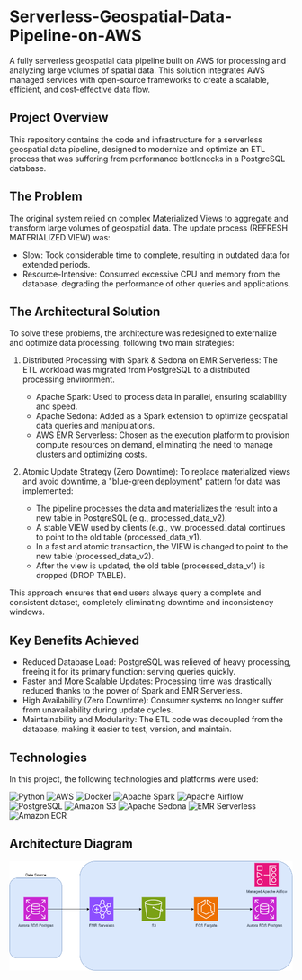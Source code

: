 # Serverless-Geospatial-Data-Pipeline-on-AWS
A fully serverless geospatial data pipeline built on AWS for processing and analyzing large volumes of spatial data. This solution integrates AWS managed services with open-source frameworks to create a scalable, efficient, and cost-effective data flow.

## Project Overview
This repository contains the code and infrastructure for a serverless geospatial data pipeline, designed to modernize and optimize an ETL process that was suffering from performance bottlenecks in a PostgreSQL database.

## The Problem
The original system relied on complex Materialized Views to aggregate and transform large volumes of geospatial data. The update process (REFRESH MATERIALIZED VIEW) was:
  - Slow: Took considerable time to complete, resulting in outdated data for extended periods.
  - Resource-Intensive: Consumed excessive CPU and memory from the database, degrading the performance of other queries and applications.

## The Architectural Solution
To solve these problems, the architecture was redesigned to externalize and optimize data processing, following two main strategies:

1. Distributed Processing with Spark & Sedona on EMR Serverless:
The ETL workload was migrated from PostgreSQL to a distributed processing environment.
   - Apache Spark: Used to process data in parallel, ensuring scalability and speed.
    - Apache Sedona: Added as a Spark extension to optimize geospatial data queries and manipulations.
    - AWS EMR Serverless: Chosen as the execution platform to provision compute resources on demand, eliminating the need to manage clusters and optimizing costs.

2. Atomic Update Strategy (Zero Downtime):
To replace materialized views and avoid downtime, a "blue-green deployment" pattern for data was implemented:
    - The pipeline processes the data and materializes the result into a new table in PostgreSQL (e.g., processed_data_v2).
    - A stable VIEW used by clients (e.g., vw_processed_data) continues to point to the old table (processed_data_v1).
    - In a fast and atomic transaction, the VIEW is changed to point to the new table (processed_data_v2).
    - After the view is updated, the old table (processed_data_v1) is dropped (DROP TABLE).

This approach ensures that end users always query a complete and consistent dataset, completely eliminating downtime and inconsistency windows.

## Key Benefits Achieved
  - Reduced Database Load: PostgreSQL was relieved of heavy processing, freeing it for its primary function: serving queries quickly.
  - Faster and More Scalable Updates: Processing time was drastically reduced thanks to the power of Spark and EMR Serverless.
  - High Availability (Zero Downtime): Consumer systems no longer suffer from unavailability during update cycles.
  - Maintainability and Modularity: The ETL code was decoupled from the database, making it easier to test, version, and maintain.

## Technologies

In this project, the following technologies and platforms were used:

<p align="left">
  <img src="https://img.shields.io/badge/Python-3776AB?style=for-the-badge&logo=python&logoColor=white" alt="Python"/>
  <img src="https://img.shields.io/badge/Amazon_AWS-232F3E?style=for-the-badge&logo=amazon-aws&logoColor=white" alt="AWS"/>
  <img src="https://img.shields.io/badge/Docker-2496ED?style=for-the-badge&logo=docker&logoColor=white" alt="Docker"/>
  <img src="https://img.shields.io/badge/Apache_Spark-E25A1C?style=for-the-badge&logo=apache-spark&logoColor=white" alt="Apache Spark"/>
  <img src="https://img.shields.io/badge/Apache_Airflow-017CEE?style=for-the-badge&logo=apache-airflow&logoColor=white" alt="Apache Airflow"/>
  <img src="https://img.shields.io/badge/PostgreSQL-4169E1?style=for-the-badge&logo=postgresql&logoColor=white" alt="PostgreSQL"/>
  <img src="https://img.shields.io/badge/Amazon_S3-569A31?style=for-the-badge&logo=amazon-s3&logoColor=white" alt="Amazon S3"/>
  <img src="https://img.shields.io/badge/Apache_Sedona-4D2C5A?style=for-the-badge&logoColor=white" alt="Apache Sedona"/>
  <img src="https://img.shields.io/badge/Amazon_EMR_Serverless-FF9900?style=for-the-badge&logo=amazon-aws&logoColor=white" alt="EMR Serverless"/>
  <img src="https://img.shields.io/badge/Amazon_ECR-FF9900?style=for-the-badge&logo=amazon-ecr&logoColor=white" alt="Amazon ECR"/>
</p>

## Architecture Diagram

![Diagrama da Arquitetura](docs/images/diagram_arq.png)

